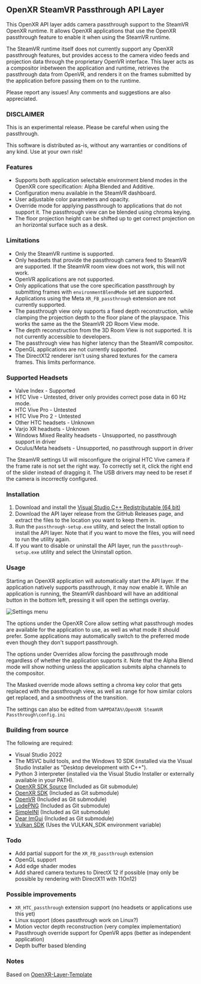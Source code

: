 OpenXR SteamVR Passthrough API Layer
---

This OpenXR API layer adds camera passthrough support to the SteamVR OpenXR runtime. It allows OpenXR applications that use the OpenXR passthrough feature to enable it when using the SteamVR runtime. 

The SteamVR runtime itself does not currently support any OpenXR passthrough features, but provides access to the camera video feeds and projection data through the proprietary OpenVR interface. This layer acts as a compositor inbetween the application and  runtime, retrieves the passthrough data from OpenVR, and renders it on the frames submitted by the application before passing them on to the runtime.

Please report any issues! Any comments and suggestions are also appreciated.

### DISCLAIMER ###
This is an experimental release. Please be careful when using the passthrough. 

This software is distributed as-is, without any warranties or conditions of any kind. Use at your own risk!


### Features ###

- Supports both application selectable environment blend modes in the OpenXR core specification: Alpha Blended and Additive.
- Configuration menu available in the SteamVR dashboard.
- User adjustable color parameters and opacity.
- Override mode for applying passthrough to applications that do not support it. The passthrough view can be blended using chroma keying.
- The floor projection height can be shifted up to get correct projection on an horizontal surface such as a desk.


### Limitations ###

- Only the SteamVR runtime is supported.
- Only headsets that provide the passthrough camera feed to SteamVR are supported. If the SteamVR room view does not work, this will not work.
- OpenVR applications are not supported.
- Only applications that use the core specification passthrough by submitting frames with `environmentBlendMode` set are supported.
- Applications using the Meta `XR_FB_passthrough` extension are not currently supported.
- The passthrough view only supports a fixed depth reconstruction, while clamping the projection depth to the floor plane of the playspace. This works the same as the the SteamVR 2D Room View mode.
- The depth reconstruction from the 3D Room View is not supported. It is not currently accessible to developers.
- The passthrough view has higher latency than the SteamVR compositor.
- OpenGL applications are not currently supported.
- The DirectX12 renderer isn't using shared textures for the camera frames. This limits performance.


### Supported Headsets ###

- Valve Index - Supported
- HTC Vive - Untested, driver only provides correct pose data in 60 Hz mode.
- HTC Vive Pro - Untested
- HTC Vive Pro 2 - Untested
- Other HTC headsets - Unknown
- Varjo XR headsets - Unknown
- Windows Mixed Reality headsets - Unsupported, no passthrough support in driver
- Oculus/Meta headsets - Unsupported, no passthrough support in driver

The SteamVR settings UI will misconfigure the original HTC Vive camera if the frame rate is not set the right way. To correctly set it, click the right end of the slider instead of dragging it. The USB drivers may need to be reset if the camera is incorrectly configured.


### Installation ###

1. Download and install the [Visual Studio C++ Redistributable (64 bit) ](https://aka.ms/vs/17/release/vc_redist.x64.exe)
2. Download the API layer release from the GitHub Releases page, and extract the files to the location you want to keep them in.
3. Run the `passthrough-setup.exe` utility, and select the Install option to install the API layer. Note that if you want to move the files, you will need to run the utility again.
4. If you want to disable or uninstall the API layer, run the `passthrough-setup.exe` utility and select the Uninstall option.


### Usage ###
Starting an OpenXR application will automatically start the API layer. If the application natively supports passthrough, it may now enable it. While an application is running, the SteamVR dashboard will have an additional button in the bottom left, pressing it will open the settings overlay.

![Settings menu](https://github.com/Rectus/openxr-steamvr-passthrough/blob/main/settings_menu.png?raw=true)

The options under the OpenXR Core allow setting what passthrough modes are available for the application to use, as well as what mode it should prefer. Some applications may automatically switch to the preferred mode even though they don't support passthrough.

The options under Overrides allow forcing the passthrough mode regardless of whether the application supports it. Note that the Alpha Blend mode will show nothing unless the application submits alpha channels to the compositor.

The Masked override mode allows setting a chroma key color that gets replaced with the passthrough view, as well as range for how similar colors get replaced, and a smoothness of the transition.

The settings can also be edited from `%APPDATA%\OpenXR SteamVR Passthrough\config.ini`


### Building from source ###
The following are required:
- Visual Studio 2022 
- The MSVC build tools, and the Windows 10 SDK (installed via the Visual Studio Installer as "Desktop development with C++").
- Python 3 interpreter (installed via the Visual Studio Installer or externally available in your PATH).
- [OpenXR SDK Source](https://github.com/KhronosGroup/OpenXR-SDK-Source) (Included as Git submodule)
- [OpenXR SDK](https://github.com/KhronosGroup/OpenXR-SDK) (Included as Git submodule)
- [OpenVR](https://github.com/ValveSoftware/openvr) (Included as Git submodule)
- [LodePNG](https://github.com/lvandeve/lodepng) (Included as Git submodule)
- [SimpleINI](https://github.com/brofield/simpleini) (Included as Git submodule)
- [Dear ImGui](https://github.com/ocornut/imgui) (Included as Git submodule)
- [Vulkan SDK](https://vulkan.lunarg.com/sdk/home) (Uses the VULKAN_SDK environment variable)

### Todo ###

- Add partial support for the `XR_FB_passthrough` extension
- OpenGL support
- Add edge shader modes
- Add shared camera textures to DirectX 12 if possible (may only be possible by rendering with DirectX11 with 11On12)


### Possible improvements ###

- `XR_HTC_passthrough` extension support (no headsets or applications use this yet)
- Linux support (does passthrough work on Linux?)
- Motion vector depth reconstruction (very complex implementation)
- Passthrough override support for OpenVR apps (better as independent application)
- Depth buffer based blending


### Notes ###
Based on [OpenXR-Layer-Template](https://github.com/mbucchia/OpenXR-Layer-Template)

